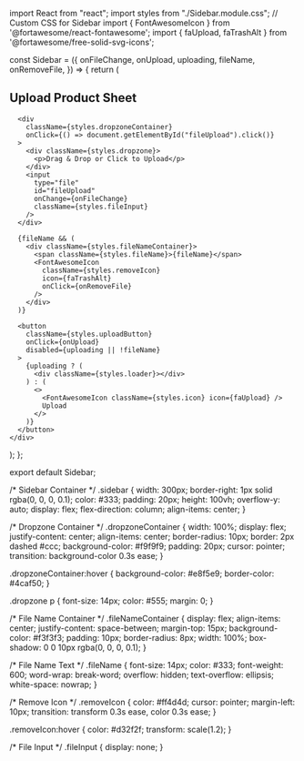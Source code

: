 import React from "react";
import styles from "./Sidebar.module.css"; // Custom CSS for Sidebar
import { FontAwesomeIcon } from '@fortawesome/react-fontawesome';
import { faUpload, faTrashAlt } from '@fortawesome/free-solid-svg-icons';

const Sidebar = ({
  onFileChange,
  onUpload,
  uploading,
  fileName,
  onRemoveFile,
}) => {
  return (
    <div className={styles.sidebar}>
      <h2 className={styles.heading}>Upload Product Sheet</h2>
      
      <div
        className={styles.dropzoneContainer}
        onClick={() => document.getElementById("fileUpload").click()}
      >
        <div className={styles.dropzone}>
          <p>Drag & Drop or Click to Upload</p>
        </div>
        <input
          type="file"
          id="fileUpload"
          onChange={onFileChange}
          className={styles.fileInput}
        />
      </div>
      
      {fileName && (
        <div className={styles.fileNameContainer}>
          <span className={styles.fileName}>{fileName}</span>
          <FontAwesomeIcon
            className={styles.removeIcon}
            icon={faTrashAlt}
            onClick={onRemoveFile}
          />
        </div>
      )}
      
      <button
        className={styles.uploadButton}
        onClick={onUpload}
        disabled={uploading || !fileName}
      >
        {uploading ? (
          <div className={styles.loader}></div>
        ) : (
          <>
            <FontAwesomeIcon className={styles.icon} icon={faUpload} />
            Upload
          </>
        )}
      </button>
    </div>
  );
};

export default Sidebar;



/* Sidebar Container */
.sidebar {
  width: 300px;
  border-right: 1px solid rgba(0, 0, 0, 0.1);
  color: #333;
  padding: 20px;
  height: 100vh;
  overflow-y: auto;
  display: flex;
  flex-direction: column;
  align-items: center;
}

/* Dropzone Container */
.dropzoneContainer {
  width: 100%;
  display: flex;
  justify-content: center;
  align-items: center;
  border-radius: 10px;
  border: 2px dashed #ccc;
  background-color: #f9f9f9;
  padding: 20px;
  cursor: pointer;
  transition: background-color 0.3s ease;
}

.dropzoneContainer:hover {
  background-color: #e8f5e9;
  border-color: #4caf50;
}

.dropzone p {
  font-size: 14px;
  color: #555;
  margin: 0;
}

/* File Name Container */
.fileNameContainer {
  display: flex;
  align-items: center;
  justify-content: space-between;
  margin-top: 15px;
  background-color: #f3f3f3;
  padding: 10px;
  border-radius: 8px;
  width: 100%;
  box-shadow: 0 0 10px rgba(0, 0, 0, 0.1);
}

/* File Name Text */
.fileName {
  font-size: 14px;
  color: #333;
  font-weight: 600;
  word-wrap: break-word;
  overflow: hidden;
  text-overflow: ellipsis;
  white-space: nowrap;
}

/* Remove Icon */
.removeIcon {
  color: #ff4d4d;
  cursor: pointer;
  margin-left: 10px;
  transition: transform 0.3s ease, color 0.3s ease;
}

.removeIcon:hover {
  color: #d32f2f;
  transform: scale(1.2);
}

/* File Input */
.fileInput {
  display: none;
}
